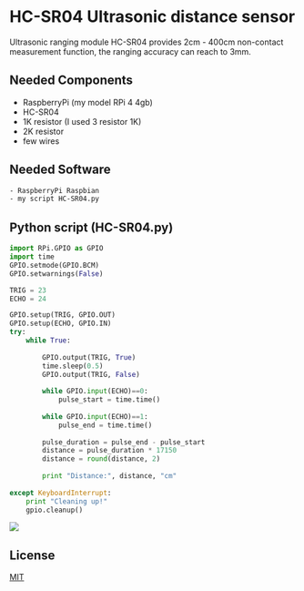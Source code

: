 # HC-SR04 Ultrasonic distance sensor

Ultrasonic ranging module HC-SR04 provides 2cm - 400cm non-contact
measurement function, the ranging accuracy can reach to 3mm.

## Needed Components

- RaspberryPi (my model RPi 4 4gb)
- HC-SR04
- 1K resistor (I used 3 resistor 1K)
- 2K resistor
- few wires

## Needed Software

```bash
- RaspberryPi Raspbian
- my script HC-SR04.py
```

## Python script (HC-SR04.py)

```python
import RPi.GPIO as GPIO
import time
GPIO.setmode(GPIO.BCM)
GPIO.setwarnings(False)

TRIG = 23
ECHO = 24

GPIO.setup(TRIG, GPIO.OUT)
GPIO.setup(ECHO, GPIO.IN)
try:
    while True:
        
        GPIO.output(TRIG, True)
        time.sleep(0.5)
        GPIO.output(TRIG, False)
        
        while GPIO.input(ECHO)==0:
            pulse_start = time.time()
            
        while GPIO.input(ECHO)==1:
            pulse_end = time.time()
            
        pulse_duration = pulse_end - pulse_start
        distance = pulse_duration * 17150
        distance = round(distance, 2)
        
        print "Distance:", distance, "cm"
        
except KeyboardInterrupt:
    print "Cleaning up!"
    gpio.cleanup()
```

![](images/filename%20Schematic.png)

## License
[MIT](https://choosealicense.com/licenses/mit/)
